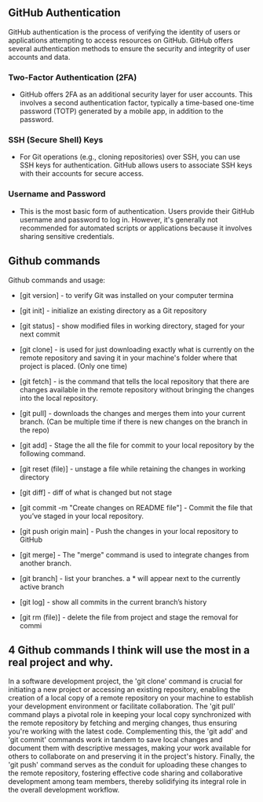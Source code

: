 ## GitHub Authentication

GitHub authentication is the process of verifying the identity of users or applications attempting to access resources on GitHub. GitHub offers several authentication methods to ensure the security and integrity of user accounts and data. 

### Two-Factor Authentication (2FA)
- GitHub offers 2FA as an additional security layer for user accounts. This involves a second authentication factor, typically a time-based one-time password (TOTP) generated by a mobile app, in addition to the password.

### SSH (Secure Shell) Keys
- For Git operations (e.g., cloning repositories) over SSH, you can use SSH keys for authentication. GitHub allows users to associate SSH keys with their accounts for secure access.

### Username and Password
- This is the most basic form of authentication. Users provide their GitHub username and password to log in. However, it's generally not recommended for automated scripts or applications because it involves sharing sensitive credentials.

## Github commands

Github commands and usage:

- [git version] - to verify Git was installed on your computer termina
- [git init] - initialize an existing directory as a Git repository
- [git status] - show modified files in working directory, staged for your next commit
- [git clone] - is used for just downloading exactly what is currently on the remote repository and saving it in your machine's folder where that project is placed. (Only one time)
- [git fetch] - is the command that tells the local repository that there are changes available in the remote repository
without bringing the changes into the local repository.

- [git pull] -  downloads the changes and merges them into your current branch. (Can be multiple time if there is new
changes on the branch in the repo)
- [git add] - Stage the all the file for commit to your local repository by the following command.
- [git reset (file)] - unstage a file while retaining the changes in working directory
- [git diff] - diff of what is changed but not stage
- [git commit -m "Create changes on README file"] - Commit the file that you’ve staged in your local repository.
- [git push origin main] - Push the changes in your local repository to GitHub
- [git merge] - The "merge" command is used to integrate changes from another branch.
- [git branch] - list your branches. a * will appear next to the currently active branch
- [git log] - show all commits in the current branch’s history
- [git rm (file)] - delete the file from project and stage the removal for commi


## 4 Github commands I think will use the most in a real project and why.

In a software development project, the 'git clone' command is crucial for initiating a new project or accessing an existing repository, enabling the creation of a local copy of a remote repository on your machine to establish your development environment or facilitate collaboration. The 'git pull' command plays a pivotal role in keeping your local copy synchronized with the remote repository by fetching and merging changes, thus ensuring you're working with the latest code. Complementing this, the 'git add' and 'git commit' commands work in tandem to save local changes and document them with descriptive messages, making your work available for others to collaborate on and preserving it in the project's history. Finally, the 'git push' command serves as the conduit for uploading these changes to the remote repository, fostering effective code sharing and collaborative development among team members, thereby solidifying its integral role in the overall development workflow.